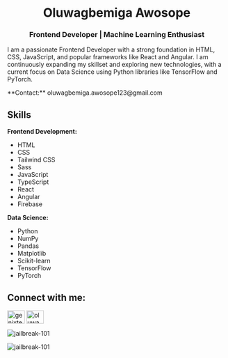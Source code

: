<h1 align="center">Oluwagbemiga Awosope</h1>
<h3 align="center">Frontend Developer | Machine Learning Enthusiast</h3>

<p> I am a passionate Frontend Developer with a strong foundation in HTML, CSS, JavaScript, and popular frameworks like React and Angular. I am continuously expanding my skillset and exploring new technologies, with a current focus on Data Science using Python libraries like TensorFlow and PyTorch.</p>

<p>  **Contact:** oluwagbemiga.awosope123@gmail.com</p>

<h2 align="left">Skills</h2>

**Frontend Development:**

* HTML
* CSS
* Tailwind CSS
* Sass
* JavaScript
* TypeScript
* React
* Angular
* Firebase

**Data Science:**

* Python
* NumPy
* Pandas
* Matplotlib
* Scikit-learn
* TensorFlow
* PyTorch

<h2 align="left">Connect with me:</h2>

<p align="left">
  <a href="https://twitter.com/genixtech1" target="_blank"><img align="center" src="https://raw.githubusercontent.com/rahuldkjain/github-profile-readme-generator/master/src/images/icons/Social/twitter.svg" alt="genixtech1" height="30" width="40" /></a>
  <a href="https://www.linkedin.com/in/oluwagbemiga-awosope-58173a242/" target="_blank"><img align="center" src="https://raw.githubusercontent.com/rahuldkjain/github-profile-readme-generator/master/src/images/icons/Social/linked-in-alt.svg" alt="oluwagbemiga awosope" height="30" width="40" /></a>
  </p>

<!--
<h2 align="left">Additional Information</h2>

* You can include a link to your portfolio website here (if you have one).
* Consider removing the "Languages and Tools" section and integrate those icons within the "Skills" section for a cleaner look.
* The "github-readme-stats" and "github-readme-streak-stats" are optional.  They can be informative but some prefer a cleaner and more concise profile.

**Overall, this revised profile maintains a friendly tone while presenting your skills and experience in a professional manner.**
-->

<p><img align="center" src="https://github-readme-stats.vercel.app/api/top-langs?username=jailbreak-101&show_icons=true&locale=en&layout=compact" alt="jailbreak-101" /></p>

<p><img align="center" src="https://github-readme-streak-stats.herokuapp.com/?user=jailbreak-101&" alt="jailbreak-101" /></p>
